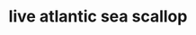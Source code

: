 ---
title: live atlantic sea scallop
categories:
 - lunch
description: 'lime-cilantro vinaigrette, sea salt'
type: raw bar
price: 18
---